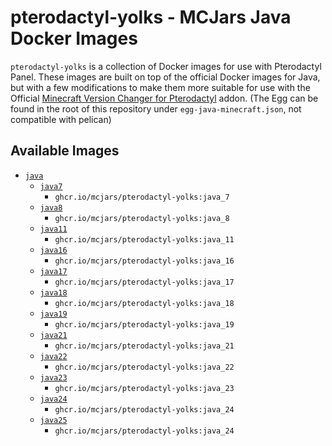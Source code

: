# pterodactyl-yolks - MCJars Java Docker Images

`pterodactyl-yolks` is a collection of Docker images for use with Pterodactyl Panel. These images are built on top of the official Docker images for Java, but with a few modifications to make them more suitable for use with the Official [Minecraft Version Changer for Pterodactyl](https://www.sourcexchange.net/products/version-changer) addon. (The Egg can be found in the root of this repository under `egg-java-minecraft.json`, not compatible with pelican)

## Available Images

* [`java`](https://github.com/mcjars/pterodactyl-yolks/tree/main/java)
  * [`java7`](https://github.com/mcjars/pterodactyl-yolks/tree/main/java/7)
    * `ghcr.io/mcjars/pterodactyl-yolks:java_7`
  * [`java8`](https://github.com/mcjars/pterodactyl-yolks/tree/main/java/8)
    * `ghcr.io/mcjars/pterodactyl-yolks:java_8`
  * [`java11`](https://github.com/mcjars/pterodactyl-yolks/tree/main/java/11)
    * `ghcr.io/mcjars/pterodactyl-yolks:java_11`
  * [`java16`](https://github.com/mcjars/pterodactyl-yolks/tree/main/java/16)
    * `ghcr.io/mcjars/pterodactyl-yolks:java_16`
  * [`java17`](https://github.com/mcjars/pterodactyl-yolks/tree/main/java/17)
    * `ghcr.io/mcjars/pterodactyl-yolks:java_17`
  * [`java18`](https://github.com/mcjars/pterodactyl-yolks/tree/main/java/18)
    * `ghcr.io/mcjars/pterodactyl-yolks:java_18`
  * [`java19`](https://github.com/mcjars/pterodactyl-yolks/tree/main/java/19)
    * `ghcr.io/mcjars/pterodactyl-yolks:java_19`
  * [`java21`](https://github.com/mcjars/pterodactyl-yolks/tree/main/java/21)
    * `ghcr.io/mcjars/pterodactyl-yolks:java_21`
  * [`java22`](https://github.com/mcjars/pterodactyl-yolks/tree/main/java/22)
    * `ghcr.io/mcjars/pterodactyl-yolks:java_22`
  * [`java23`](https://github.com/mcjars/pterodactyl-yolks/tree/main/java/23)
    * `ghcr.io/mcjars/pterodactyl-yolks:java_23`
  * [`java24`](https://github.com/mcjars/pterodactyl-yolks/tree/main/java/24)
    * `ghcr.io/mcjars/pterodactyl-yolks:java_24`
  * [`java25`](https://github.com/mcjars/pterodactyl-yolks/tree/main/java/25)
    * `ghcr.io/mcjars/pterodactyl-yolks:java_24`
